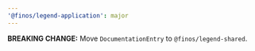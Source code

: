 ```yaml
---
'@finos/legend-application': major
---
```


**BREAKING CHANGE:** Move `DocumentationEntry` to `@finos/legend-shared`.
